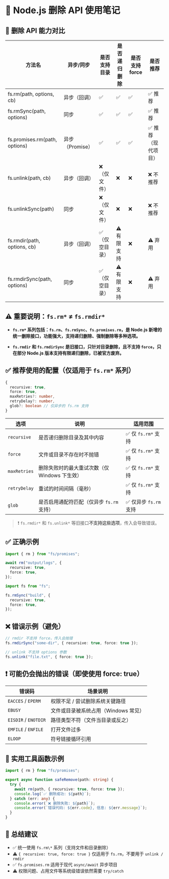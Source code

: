 # 🧹 Node.js 删除 API 使用笔记

## 📖 删除 API 能力对比

| 方法名                        | 异步/同步       | 是否支持目录   | 是否递归删除 | 是否支持 force | 是否推荐            |
| ----------------------------- | --------------- | -------------- | ------------ | -------------- | ------------------- |
| fs.rm(path, options, cb)      | 异步（回调）    | ✅             | ✅           | ✅             | ✅ 推荐             |
| fs.rmSync(path, options)      | 同步            | ✅             | ✅           | ✅             | ✅ 推荐             |
| fs.promises.rm(path, options) | 异步（Promise） | ✅             | ✅           | ✅             | ✅ 推荐（现代项目） |
| fs.unlink(path, cb)           | 异步（回调）    | ❌（仅文件）   | ❌           | ❌             | ❌ 不推荐           |
| fs.unlinkSync(path)           | 同步            | ❌（仅文件）   | ❌           | ❌             | ❌ 不推荐           |
| fs.rmdir(path, options, cb)   | 异步（回调）    | ✅（仅空目录） | ⚠️ 有限支持  | ❌             | ⚠️ 弃用             |
| fs.rmdirSync(path, options)   | 同步            | ✅（仅空目录） | ⚠️ 有限支持  | ❌             | ⚠️ 弃用             |

## ⚠️ 重要说明：`fs.rm*` ≠ `fs.rmdir*`

- **`fs.rm*` 系列包括：`fs.rm`、`fs.rmSync`、`fs.promises.rm`，是 Node.js 新增的统一删除接口，功能强大，支持递归删除、强制删除等多种选项。**

- **`fs.rmdir` 和 `fs.rmdirSync` 是旧接口，只针对目录删除，且不支持 `force`，只在部分 Node.js 版本支持有限递归删除，已被官方废弃。**

## ✅ 推荐使用的配置（仅适用于 `fs.rm*` 系列）

```ts
{
  recursive: true,
  force: true,
  maxRetries?: number,
  retryDelay?: number,
  glob?: boolean // 仅异步的 fs.rm 支持
}
```

| 选项         | 说明                                          | 适用范围               |
| ------------ | --------------------------------------------- | ---------------------- |
| `recursive`  | 是否递归删除目录及其中内容                    | ✅ 仅 `fs.rm*` 支持    |
| `force`      | 文件或目录不存在时不抛错                      | ✅ 仅 `fs.rm*` 支持    |
| `maxRetries` | 删除失败时的最大重试次数（仅 Windows 下生效） | ✅ 仅 `fs.rm*` 支持    |
| `retryDelay` | 重试的时间间隔（毫秒）                        | ✅ 仅 `fs.rm*` 支持    |
| `glob`       | 是否启用通配符匹配（仅异步 `fs.rm` 支持）     | ✅ 仅异步 `fs.rm` 支持 |

> ❗️ `fs.rmdir*` 和 `fs.unlink*` 等旧接口**不支持这些选项**，传入会导致错误。

## ✅ 正确示例

```ts
import { rm } from "fs/promises";

await rm("output/logs", {
  recursive: true,
  force: true,
});
```

```ts
import fs from "fs";

fs.rmSync("build", {
  recursive: true,
  force: true,
});
```

## ❌ 错误示例（避免）

```ts
// rmdir 不支持 force，传入会抛错
fs.rmdirSync("some-dir", { recursive: true, force: true });

// unlink 不支持 options 参数
fs.unlink("file.txt", { force: true });
```

## ❗️ 可能仍会抛出的错误（即使使用 force: true）

| 错误码               | 场景说明                             |
| -------------------- | ------------------------------------ |
| `EACCES` / `EPERM`   | 权限不足 / 尝试删除系统关键路径      |
| `EBUSY`              | 文件或目录被系统占用（Windows 常见） |
| `EISDIR` / `ENOTDIR` | 路径类型不符（文件当目录或反之）     |
| `EMFILE` / `ENFILE`  | 打开文件过多                         |
| `ELOOP`              | 符号链接循环引用                     |

## 🧪 实用工具函数示例

```ts
import { rm } from "fs/promises";

export async function safeRemove(path: string) {
  try {
    await rm(path, { recursive: true, force: true });
    console.log(`✅ 删除成功: ${path}`);
  } catch (err: any) {
    console.error(`❌ 删除失败: ${path}`);
    console.error(`错误代码: ${err.code}, 信息: ${err.message}`);
  }
}
```

## 🧼 总结建议

- ✅ 统一使用 `fs.rm\*` 系列（支持文件和目录删除）
- ⚠️ `{ recursive: true, force: true }` 仅适用于 `fs.rm`，不要用于 `unlink / rmdir`
- ✅ `fs.promises.rm` 适用于现代 `async/await` 异步项目
- ⚠️ 权限问题、占用文件等系统级错误依然需要 `try/catch`
